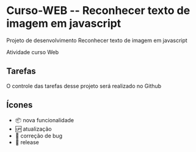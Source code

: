 # Curso-WEB -- Reconhecer texto de imagem em javascript

Projeto de desenvolvimento Reconhecer texto de imagem em javascript

Atividade curso Web

## Tarefas

O controle das tarefas desse projeto será realizado no Github

## Ícones

- :package: nova funcionalidade
- :up: atualização
- :bug: correção de bug
- :checkered_flag: release

